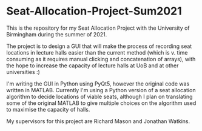 # Seat-Allocation-Project-Sum2021

This is the repository for my Seat Allocation Project with the University of Birmingham during the summer of 2021.

The project is to design a GUI that will make the process of recording seat locations in lecture halls easier than the current method (which is v. time consuming as it requires manual clicking and concatenation of arrays), with the hope to increase the capacity of lecture halls at UoB and at other universities :)

I'm writing the GUI in Python using PyQt5, however the original code was written in MATLAB. Currently I'm using a Python version of a seat allocation algorithm to decide locations of viable seats, although I plan on translating some of the original MATLAB to give multiple choices on the algorithm used to maximise the capacity of halls.

My supervisors for this project are Richard Mason and Jonathan Watkins.